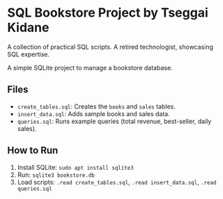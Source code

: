 # SQL Bookstore Project by Tseggai Kidane
A collection of practical SQL scripts. 
A retired technologist, showcasing SQL expertise.

A simple SQLite project to manage a bookstore database.

## Files
- `create_tables.sql`: Creates the `books` and `sales` tables.
- `insert_data.sql`: Adds sample books and sales data.
- `queries.sql`: Runs example queries (total revenue, best-seller, daily sales).

## How to Run
1. Install SQLite: `sudo apt install sqlite3`
2. Run: `sqlite3 bookstore.db`
3. Load scripts: `.read create_tables.sql`, `.read insert_data.sql`, `.read queries.sql`
